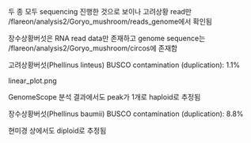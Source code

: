 두 종 모두 sequencing 진행한 것으로 보이나 고려상황 read만 /flareon/analysis2/Goryo_mushroom/reads_genome에서 확인됨

장수상황버섯은 RNA read data만 존재하고 genome sequence는 /flareon/analysis2/Goryo_mushroom/circos에 존재함

고려상황버섯(Phellinus linteus)
BUSCO contamination (duplication): 1.1%

linear_plot.png

GenomeScope 분석 결과에서도 peak가 1개로 haploid로 추정됨

장수상황버섯(Phellinus baumii)
BUSCO contamination (duplication): 8.8%

현미경 상에서도 diploid로 추정됨
